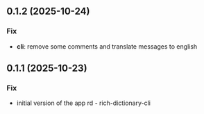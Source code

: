 ## 0.1.2 (2025-10-24)

### Fix

- **cli**: remove some comments and translate messages to english

## 0.1.1 (2025-10-23)

### Fix

- initial version of the app rd - rich-dictionary-cli

